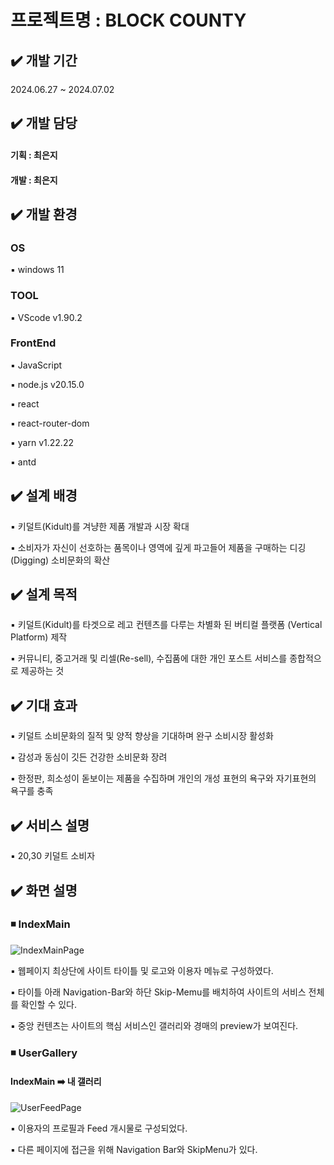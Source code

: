 

# 프로젝트명  :  BLOCK COUNTY

##  ✔️ 개발 기간 
2024.06.27 ~ 2024.07.02

##  ✔️ 개발 담당

#### 기획 : 최은지

#### 개발 : 최은지

##  ✔️ 개발 환경 

### OS 

▪️ windows 11

### TOOL 

▪️ VScode v1.90.2

### FrontEnd 

▪️ JavaScript

▪️ node.js v20.15.0

▪️ react

▪️ react-router-dom

▪️ yarn v1.22.22

▪️ antd


## ✔️ 설계 배경

▪️ 키덜트(Kidult)를 겨냥한 제품 개발과 시장 확대

▪️ 소비자가 자신이 선호하는 품목이나 영역에 깊게 파고들어 제품을 구매하는 디깅(Digging) 소비문화의 확산

## ✔️ 설계 목적

▪️ 키덜트(Kidult)를 타겟으로 레고 컨텐츠를 다루는 차별화 된 버티컬 플랫폼 (Vertical Platform) 제작

▪️ 커뮤니티, 중고거래 및 리셀(Re-sell),  수집품에 대한 개인 포스트 서비스를 종합적으로 제공하는 것

## ✔️ 기대 효과 

▪️ 키덜트 소비문화의 질적 및 양적 향상을 기대하며 완구 소비시장 활성화

▪️ 감성과 동심이 깃든 건강한 소비문화 장려

▪️ 한정판, 희소성이 돋보이는 제품을 수집하며 개인의 개성 표현의 욕구와 자기표현의 욕구를 충족

## ✔️ 서비스 설명 

▪️ 20,30 키덜트 소비자



## ✔️ 화면 설명

###  ◾ IndexMain

![IndexMainPage](https://github.com/gamja0624/block-county/assets/173662178/ff146683-30b3-4f63-878f-92aba02d22f3)


▪️ 웹페이지 최상단에 사이트 타이틀 및 로고와 이용자 메뉴로 구성하였다.

▪️ 타이틀 아래 Navigation-Bar와 하단 Skip-Memu를 배치하여 사이트의 서비스 전체를 확인할 수 있다.

▪️ 중앙 컨텐츠는 사이트의 핵심 서비스인 갤러리와 경매의 preview가 보여진다.

### ◾ UserGallery

#### IndexMain ➡️ 내 갤러리

![UserFeedPage](https://github.com/gamja0624/block-county/assets/173662178/d8487cd5-18ec-4e6b-9577-eaac86a5755a)

▪️ 이용자의 프로필과 Feed 개시물로 구성되었다.

▪️ 다른 페이지에 접근을 위해 Navigation Bar와 SkipMenu가 있다.
